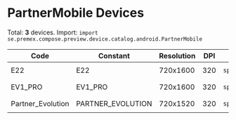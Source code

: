 # PartnerMobile Devices

Total: **3** devices. Import: `import se.premex.compose.preview.device.catalog.android.PartnerMobile`

| Code | Constant | Resolution | DPI | Compose Spec | Preview Usage |
|------|----------|------------|-----|-------------|---------------|
| E22 | E22 | 720x1600 | 320 | `spec:width=720px,height=1600px,dpi=320` | `@Preview(device = PartnerMobile.E22)` |
| EV1_PRO | EV1_PRO | 720x1600 | 320 | `spec:width=720px,height=1600px,dpi=320` | `@Preview(device = PartnerMobile.EV1_PRO)` |
| Partner_Evolution | PARTNER_EVOLUTION | 720x1520 | 320 | `spec:width=720px,height=1520px,dpi=320` | `@Preview(device = PartnerMobile.PARTNER_EVOLUTION)` |

<!-- Generated automatically. Do not edit manually. -->
